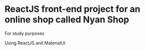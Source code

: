 # ReactJS front-end project for an online shop called Nyan Shop

For study purposes

Using ReactJS and MaterialUI
